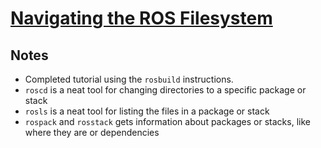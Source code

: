 # [Navigating the ROS Filesystem](http://wiki.ros.org/ROS/Tutorials/NavigatingTheFilesystem)

## Notes

- Completed tutorial using the `rosbuild` instructions.
- `roscd` is a neat tool for changing directories to a specific package or stack
- `rosls` is a neat tool for listing the files in a package or stack
- `rospack` and `rosstack` gets information about packages or stacks, like where they are or dependencies
